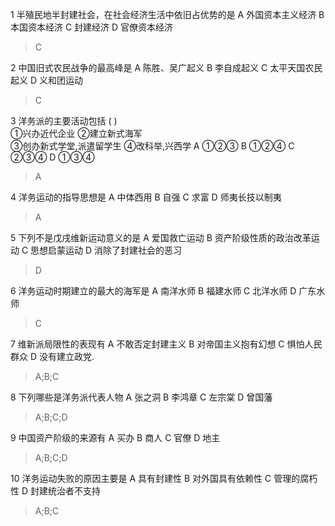 1 半殖民地半封建社会，在社会经济生活中依旧占优势的是 
A 外国资本主义经济 
B 本国资本经济
C 封建经济 
D 官僚资本经济
> C

2 中国旧式农民战争的最高峰是
A 陈胜、吴广起义
B 李自成起义
C 太平天国农民起义
D 义和团运动
> C

3 洋务派的主要活动包括  ( ) <br />①兴办近代企业                    ②建立新式海军<br />③创办新式学堂,派遣留学生         ④改科举,兴西学
A ①②③
B ①②④
C ②③④
D ①③④
> A

4 洋务运动的指导思想是
A 中体西用
B 自强
C 求富
D 师夷长技以制夷
> A

5 下列不是戊戌维新运动意义的是
A 爱国救亡运动
B 资产阶级性质的政治改革运动
C 思想启蒙运动
D 消除了封建社会的恶习
> D

6 洋务运动时期建立的最大的海军是
A 南洋水师
B 福建水师
C 北洋水师
D 广东水师
> C

7 维新派局限性的表现有
A 不敢否定封建主义
B 对帝国主义抱有幻想
C 惧怕人民群众
D 没有建立政党.
> A;B;C

8 下列哪些是洋务派代表人物
A 张之洞
B 李鸿章
C 左宗棠
D 曾国藩
> A;B;C;D

9 中国资产阶级的来源有
A 买办
B 商人
C 官僚
D 地主
> A;B;C;D

10 洋务运动失败的原因主要是
A 具有封建性
B 对外国具有依赖性
C 管理的腐朽性
D 封建统治者不支持
> A;B;C
